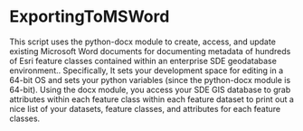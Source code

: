 # ExportingToMSWord
This script uses the python-docx module to create, access, and update existing Microsoft Word documents for documenting metadata of hundreds of Esri feature classes contained within an enterprise SDE geodatabase environment.. Specifically, It sets your development space for editing in a 64-bit OS and sets your python variables (since the python-docx module is 64-bit). Using the docx module, you access your SDE GIS database to grab attributes within each feature class within each feature dataset to print out a nice list of your datasets, feature classes, and attributes for each feature classes.  
